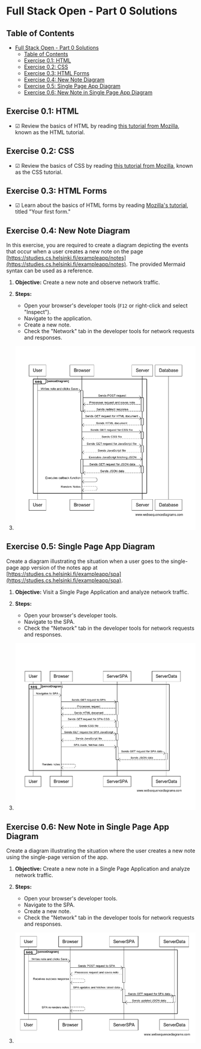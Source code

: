 # Full Stack Open - Part 0 Solutions


## Table of Contents
- [Full Stack Open - Part 0 Solutions](#full-stack-open---part-0-solutions)
  - [Table of Contents](#table-of-contents)
  - [Exercise 0.1: HTML](#exercise-01-html)
  - [Exercise 0.2: CSS](#exercise-02-css)
  - [Exercise 0.3: HTML Forms](#exercise-03-html-forms)
  - [Exercise 0.4: New Note Diagram](#exercise-04-new-note-diagram)
  - [Exercise 0.5: Single Page App Diagram](#exercise-05-single-page-app-diagram)
  - [Exercise 0.6: New Note in Single Page App Diagram](#exercise-06-new-note-in-single-page-app-diagram)

## Exercise 0.1: HTML
- &#9745; Review the basics of HTML by reading [this tutorial from Mozilla](https://developer.mozilla.org/en-US/docs/Web/HTML/Guide), known as the HTML tutorial.

## Exercise 0.2: CSS
- &#9745; Review the basics of CSS by reading [this tutorial from Mozilla](https://developer.mozilla.org/en-US/docs/Web/CSS/Guide), known as the CSS tutorial.

## Exercise 0.3: HTML Forms
- &#9745; Learn about the basics of HTML forms by reading [Mozilla's tutorial](https://developer.mozilla.org/en-US/docs/Learn/Forms/Your_first_form), titled "Your first form."


## Exercise 0.4: New Note Diagram
In this exercise, you are required to create a diagram depicting the events that occur when a user creates a new note on the page [https://studies.cs.helsinki.fi/exampleapp/notes](https://studies.cs.helsinki.fi/exampleapp/notes). The provided Mermaid syntax can be used as a reference.

1. **Objective:** Create a new note and observe network traffic.

2. **Steps:**
   - Open your browser's developer tools (`F12` or right-click and select "Inspect").
   - Navigate to the application.
   - Create a new note.
   - Check the "Network" tab in the developer tools for network requests and responses.

3. ![Solution for Exercise 0.4](4.PNG)


## Exercise 0.5: Single Page App Diagram
Create a diagram illustrating the situation when a user goes to the single-page app version of the notes app at [https://studies.cs.helsinki.fi/exampleapp/spa](https://studies.cs.helsinki.fi/exampleapp/spa).

1. **Objective:** Visit a Single Page Application and analyze network traffic.

2. **Steps:**
   - Open your browser's developer tools.
   - Navigate to the SPA.
   - Check the "Network" tab in the developer tools for network requests and responses.

3. ![Solution for Exercise 0.5](5.PNG)




## Exercise 0.6: New Note in Single Page App Diagram
Create a diagram illustrating the situation where the user creates a new note using the single-page version of the app.

1. **Objective:** Create a new note in a Single Page Application and analyze network traffic.

2. **Steps:**
   - Open your browser's developer tools.
   - Navigate to the SPA.
   - Create a new note.
   - Check the "Network" tab in the developer tools for network requests and responses.

3. ![Solution for Exercise 0.5](6.PNG)
